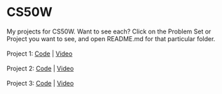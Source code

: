 # CS50W
My projects for CS50W.
Want to see each? Click on the Problem Set or Project you want to see, and open README.md for that particular folder.
<br>
<br>
Project 1: <a href="https://github.com/abhishekshahane/CS50W/tree/master/pset1">Code</a> | <a href="https://www.youtube.com/watch?v=NSsLky6FCV8">Video</a>
<br>
<br>
Project 2: <a href="https://github.com/abhishekshahane/CS50W/tree/master/pset2">Code</a> | <a href="https://www.youtube.com/watch?v=FL4CoL1O2jQ">Video</a>
<br>
<br>
Project 3: <a href="https://github.com/abhishekshahane/CS50W/tree/master/pset3">Code</a> | <a href="https://youtu.be/a5afg6JJL9k">Video</a>
